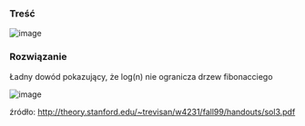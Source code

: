 ### Treść
![image](https://user-images.githubusercontent.com/11476062/62622721-4f798700-b91f-11e9-8a0c-d7a72cb28022.png)

### Rozwiązanie 

Ładny dowód pokazujący, że log(n) nie ogranicza drzew fibonacciego


![image](https://user-images.githubusercontent.com/11476062/63282943-3aeaa680-c2b0-11e9-9dd3-62ffdaef5093.png)


źródło: http://theory.stanford.edu/~trevisan/w4231/fall99/handouts/sol3.pdf
